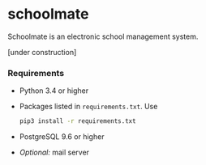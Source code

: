 # schoolmate

Schoolmate is an electronic school management system.

[under construction]

### Requirements

- Python 3.4 or higher
- Packages listed in ```requirements.txt```. Use

    ```bash
    pip3 install -r requirements.txt
    ```

- PostgreSQL 9.6 or higher
- _Optional:_ mail server
